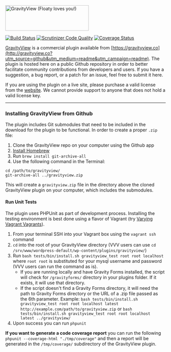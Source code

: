 <img src="https://gravityview.co/wp-content/themes/gravityview/images/GravityView-262x80@2x.png" width="262" height="80" alt="GravityView (Floaty loves you!)" />

[![Build Status](https://travis-ci.org/gravityview/GravityView.svg?branch=master)](https://travis-ci.org/gravityview/GravityView) [![Scrutinizer Code Quality](https://scrutinizer-ci.com/g/gravityview/GravityView/badges/quality-score.png?b=master)](https://scrutinizer-ci.com/g/gravityview/GravityView/?branch=master) [![Coverage Status](https://coveralls.io/repos/gravityview/GravityView/badge.svg?branch=master&service=github)](https://coveralls.io/github/gravityview/GravityView?branch=master)

[GravityView](https://gravityview.co/?utm_source=github&utm_medium=readme&utm_campaign=readme) is a commercial plugin available from [https://gravityview.co](http://gravityview.co?utm_source=github&utm_medium=readme&utm_campaign=readme). The plugin is hosted here on a public Github repository in order to better facilitate community contributions from developers and users. If you have a suggestion, a bug report, or a patch for an issue, feel free to submit it here.

If you are using the plugin on a live site, please purchase a valid license from the [website](https://gravityview.co/?utm_source=github&utm_medium=readme&utm_campaign=readme). We cannot provide support to anyone that does not hold a valid license key.

----------

### Installing GravityView from Github

The plugin includes Git submodules that need to be included in the download for the plugin to be functional. In order to create a proper `.zip` file:

1. Clone the GravityView repo on your computer using the Github app
2. [Install Homebrew](http://brew.sh)
3. Run `brew install git-archive-all`
3. Use the following command in the Terminal:

```
cd /path/to/gravityview/
git-archive-all ../gravityview.zip
```

This will create a `gravityview.zip` file in the directory above the cloned GravityView plugin on your computer, which includes the submodules.

#### Run Unit Tests

The plugin uses PHPUnit as part of development process. Installing the testing environment is best done using a flavor of Vagrant (try [Varying Vagrant Vagrants](https://github.com/Varying-Vagrant-Vagrants/VVV)).

1. From your terminal SSH into your Vagrant box using the `vagrant ssh` command
2. `cd` into the root of your GravityView directory (VVV users can use `cd /srv/www/wordpress-default/wp-content/plugins/gravityview/`)
3. Run `bash tests/bin/install.sh gravityview_test root root localhost` where `root root` is substituted for your mysql username and password (VVV users can run the command as is).
    - If you are running locally and have Gravity Forms installed, the script will check for `/gravityforms/` directory in your plugins folder. If it exists, it will use that directory.
    - If the script doesn't find a Gravity Forms directory, it will need the path to Gravity Forms directory or the URL of a .zip file passed as the 6th parameter. Example: `bash tests/bin/install.sh gravityview_test root root localhost latest http://example.com/path/to/gravityview.zip` or `bash tests/bin/install.sh gravityview_test root root localhost latest ../gravityview/`
4. Upon success you can run `phpunit`

__If you want to generate a code coverage report__ you can run the following `phpunit --coverage-html "./tmp/coverage"` and then a report will be generated in the `/tmp/coverage/` subdirectory of the GravityView plugin.
